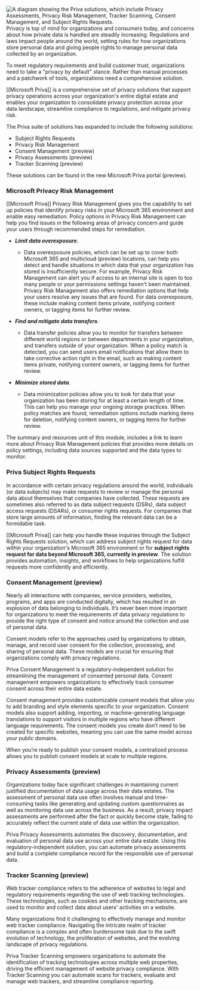 ![A diagram showing the Priva solutions, which include Privacy Assessments, Privacy Risk Management, Tracker Scanning, Consent Management, and Subject Rights Requests.](https://learn.microsoft.com/en-us/training/wwl-sci/describe-compliance-management-capabilities-microsoft/media/priva-solutions.png)
Privacy is top of mind for organizations and consumers today, and concerns about how private data is handled are steadily increasing. Regulations and laws impact people around the world, setting rules for how organizations store personal data and giving people rights to manage personal data collected by an organization.

To meet regulatory requirements and build customer trust, organizations need to take a "privacy by default" stance. Rather than manual processes and a patchwork of tools, organizations need a comprehensive solution.

[[Microsoft Priva]] is a comprehensive set of privacy solutions that support privacy operations across your organization's entire digital estate and enables your organization to consolidate privacy protection across your data landscape, streamline compliance to regulations, and mitigate privacy risk.

The Priva suite of solutions has expanded to include the following solutions:
- Subject Rights Requests
- Privacy Risk Management
- Consent Management (preview)
- Privacy Assessments (preview)
- Tracker Scanning (preview)

These solutions can be found in the new Microsoft Priva portal (preview).
### Microsoft Privacy Risk Management
[[Microsoft Priva]] Privacy Risk Management gives you the capability to set up policies that identify privacy risks in your Microsoft 365 environment and enable easy remediation. Policy options in Privacy Risk Management can help you find issues in the following areas of privacy concern and guide your users through recommended steps for remediation.

- _**Limit data overexposure**_. 
	- Data overexposure policies, which can be set up to cover both Microsoft 365 and multicloud (preview) locations, can help you detect and handle situations in which data that your organization has stored is insufficiently secure. For example, Privacy Risk Management can alert you if access to an internal site is open to too many people or your permissions settings haven't been maintained. Privacy Risk Management also offers remediation options that help your users resolve any issues that are found. For data overexposure, these include making content items private, notifying content owners, or tagging items for further review.
    
- _**Find and mitigate data transfers**_. 
	- Data transfer policies allow you to monitor for transfers between different world regions or between departments in your organization, and transfers outside of your organization. When a policy match is detected, you can send users email notifications that allow them to take corrective action right in the email, such as making content items private, notifying content owners, or tagging items for further review.
    
- _**Minimize stored data**_. 
	- Data minimization policies allow you to look for data that your organization has been storing for at least a certain length of time. This can help you manage your ongoing storage practices. When policy matches are found, remediation options include marking items for deletion, notifying content owners, or tagging items for further review.
    

The summary and resources unit of this module, includes a link to learn more about Privacy Risk Management policies that provides more details on policy settings, including data sources supported and the data types to monitor.
### Priva Subject Rights Requests
In accordance with certain privacy regulations around the world, individuals (or data subjects) may make requests to review or manage the personal data about themselves that companies have collected. These requests are sometimes also referred to as data subject requests (DSRs), data subject access requests (DSARs), or consumer rights requests. For companies that store large amounts of information, finding the relevant data can be a formidable task.

[[Microsoft Priva]] can help you handle these inquiries through the Subject Rights Requests solution, which can address subject rights request for data within your organization's Microsoft 365 environment or for **subject rights request for data beyond Microsoft 365, currently in preview**. The solution provides automation, insights, and workflows to help organizations fulfill requests more confidently and efficiently.
### Consent Management (preview)
Nearly all interactions with companies, service providers, websites, programs, and apps are conducted digitally, which has resulted in an explosion of data belonging to individuals. It’s never been more important for organizations to meet the requirements of data privacy regulations to provide the right type of consent and notice around the collection and use of personal data.

Consent models refer to the approaches used by organizations to obtain, manage, and record user consent for the collection, processing, and sharing of personal data. These models are crucial for ensuring that organizations comply with privacy regulations.

Priva Consent Management is a regulatory-independent solution for streamlining the management of consented personal data. Consent management empowers organizations to effectively track consumer consent across their entire data estate.

Consent management provides customizable consent models that allow you to add branding and style elements specific to your organization. Consent models also support adding, importing, or machine-generating language translations to support visitors in multiple regions who have different language requirements. The consent models you create don’t need to be created for specific websites, meaning you can use the same model across your public domains.

When you’re ready to publish your consent models, a centralized process allows you to publish consent models at scale to multiple regions.
### Privacy Assessments (preview)
Organizations today face significant challenges in maintaining current justified documentation of data usage across their data estates. The assessment of personal data use often involves manual and time-consuming tasks like generating and updating custom questionnaires as well as monitoring data use across the business. As a result, privacy impact assessments are performed after the fact or quickly become stale, failing to accurately reflect the current state of data use within the organization.

Priva Privacy Assessments automates the discovery, documentation, and evaluation of personal data use across your entire data estate. Using this regulatory-independent solution, you can automate privacy assessments and build a complete compliance record for the responsible use of personal data.
### Tracker Scanning (preview)
Web tracker compliance refers to the adherence of websites to legal and regulatory requirements regarding the use of web tracking technologies. These technologies, such as cookies and other tracking mechanisms, are used to monitor and collect data about users' activities on a website.

Many organizations find it challenging to effectively manage and monitor web tracker compliance. Navigating the intricate realm of tracker compliance is a complex and often burdensome task due to the swift evolution of technology, the proliferation of websites, and the evolving landscape of privacy regulations.

Priva Tracker Scanning empowers organizations to automate the identification of tracking technologies across multiple web properties, driving the efficient management of website privacy compliance. With Tracker Scanning you can automate scans for trackers, evaluate and manage web trackers, and streamline compliance reporting.